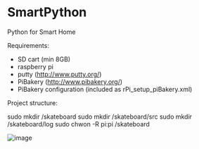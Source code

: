 # SmartPython
Python for Smart Home

Requirements:
- SD cart (min 8GB)
- raspberry pi
- putty (http://www.putty.org/)
- PiBakery (http://www.pibakery.org/)
- PiBakery configuration (included as rPi_setup_piBakery.xml)


Project structure:

sudo mkdir /skateboard
sudo mkdir /skateboard/src
sudo mkdir /skateboard/log
sudo chwon -R pi:pi /skateboard



![image](http://imagizer.imageshack.us/v2/1024x768q90/923/lkH8oz.jpg)
